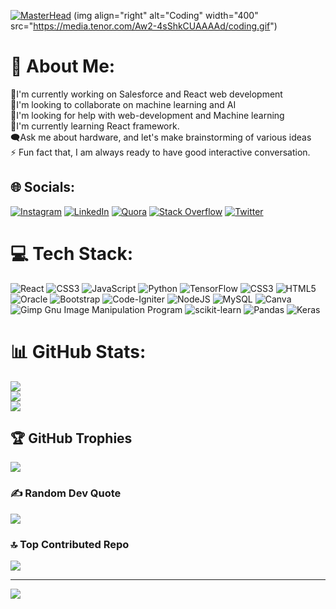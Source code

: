 [![MasterHead](https://i.pinimg.com/originals/b9/ab/f0/b9abf0a0feb3219f56a51448d8ffae2c.gif)](https://robertlucifer.github.io/Robert-Portfolio-/)
(img align="right" alt="Coding" width="400" src="https://media.tenor.com/Aw2-4sShkCUAAAAd/coding.gif")

# 💫 About Me:
🔭I'm currently working on Salesforce and React web development<br>👯I'm looking to collaborate on machine learning and AI<br>🤝I'm looking for help with web-development and Machine learning<br>🌱I'm currently learning React framework.<br>🗨️Ask me about hardware, and let's make brainstorming of various ideas <br>⚡ Fun fact that, I am always ready to have good interactive conversation.


## 🌐 Socials:
[![Instagram](https://img.shields.io/badge/Instagram-%23E4405F.svg?logo=Instagram&logoColor=white)](https://instagram.com/robert_antony_lucifer) [![LinkedIn](https://img.shields.io/badge/LinkedIn-%230077B5.svg?logo=linkedin&logoColor=white)](https://linkedin.com/in/robert-antony-lucifer) [![Quora](https://img.shields.io/badge/Quora-%23B92B27.svg?logo=Quora&logoColor=white)](https://quora.com/profile/Robert-Antony-18) [![Stack Overflow](https://img.shields.io/badge/-Stackoverflow-FE7A16?logo=stack-overflow&logoColor=white)](https://stackoverflow.com/users/20155600) [![Twitter](https://img.shields.io/badge/Twitter-%231DA1F2.svg?logo=Twitter&logoColor=white)](https://twitter.com/RobertA57008040) 

# 💻 Tech Stack:
![React](https://img.shields.io/badge/react-%2320232a.svg?style=for-the-badge&logo=react&logoColor=%2361DAFB) ![CSS3](https://img.shields.io/badge/css3-%231572B6.svg?style=for-the-badge&logo=css3&logoColor=white) ![JavaScript](https://img.shields.io/badge/javascript-%23323330.svg?style=for-the-badge&logo=javascript&logoColor=%23F7DF1E) ![Python](https://img.shields.io/badge/python-3670A0?style=for-the-badge&logo=python&logoColor=ffdd54) ![TensorFlow](https://img.shields.io/badge/TensorFlow-%23FF6F00.svg?style=for-the-badge&logo=TensorFlow&logoColor=white) ![CSS3](https://img.shields.io/badge/css3-%231572B6.svg?style=for-the-badge&logo=css3&logoColor=white) ![HTML5](https://img.shields.io/badge/html5-%23E34F26.svg?style=for-the-badge&logo=html5&logoColor=white) ![Oracle](https://img.shields.io/badge/Oracle-F80000?style=for-the-badge&logo=oracle&logoColor=white) ![Bootstrap](https://img.shields.io/badge/bootstrap-%23563D7C.svg?style=for-the-badge&logo=bootstrap&logoColor=white) ![Code-Igniter](https://img.shields.io/badge/CodeIgniter-%23EF4223.svg?style=for-the-badge&logo=codeIgniter&logoColor=white) ![NodeJS](https://img.shields.io/badge/node.js-6DA55F?style=for-the-badge&logo=node.js&logoColor=white) ![MySQL](https://img.shields.io/badge/mysql-%2300f.svg?style=for-the-badge&logo=mysql&logoColor=white) ![Canva](https://img.shields.io/badge/Canva-%2300C4CC.svg?style=for-the-badge&logo=Canva&logoColor=white) ![Gimp Gnu Image Manipulation Program](https://img.shields.io/badge/Gimp-657D8B?style=for-the-badge&logo=gimp&logoColor=FFFFFF) ![scikit-learn](https://img.shields.io/badge/scikit--learn-%23F7931E.svg?style=for-the-badge&logo=scikit-learn&logoColor=white) ![Pandas](https://img.shields.io/badge/pandas-%23150458.svg?style=for-the-badge&logo=pandas&logoColor=white) ![Keras](https://img.shields.io/badge/Keras-%23D00000.svg?style=for-the-badge&logo=Keras&logoColor=white)
# 📊 GitHub Stats:
![](https://github-readme-stats.vercel.app/api?username=robertlucifer&theme=merko&hide_border=false&include_all_commits=true&count_private=true)<br/>
![](https://github-readme-streak-stats.herokuapp.com/?user=robertlucifer&theme=merko&hide_border=false)<br/>
![](https://github-readme-stats.vercel.app/api/top-langs/?username=robertlucifer&theme=merko&hide_border=false&include_all_commits=true&count_private=true&layout=compact)

## 🏆 GitHub Trophies
![](https://github-profile-trophy.vercel.app/?username=robertlucifer&theme=radical&no-frame=false&no-bg=true&margin-w=4)

### ✍️ Random Dev Quote
![](https://quotes-github-readme.vercel.app/api?type=horizontal&theme=radical)

### 🔝 Top Contributed Repo
![](https://github-contributor-stats.vercel.app/api?username=robertlucifer&limit=5&theme=nord&combine_all_yearly_contributions=true)

---
[![](https://visitcount.itsvg.in/api?id=robertlucifer&icon=1&color=12)](https://visitcount.itsvg.in)

<!-- Proudly created with GPRM ( https://gprm.itsvg.in ) -->
